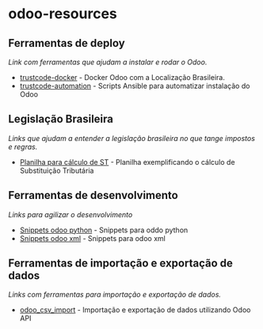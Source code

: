 # odoo-resources



## Ferramentas de deploy

*Link com ferramentas que ajudam a instalar e rodar o Odoo.*

* [trustcode-docker](https://github.com/Trust-Code/docker-odoo) - Docker Odoo com a Localização Brasileira.
* [trustcode-automation](https://github.com/Trust-Code/odoo-automation) - Scripts Ansible para automatizar instalação do Odoo


## Legislação Brasileira

*Links que ajudam a entender a legislação brasileira no que tange impostos e regras.*

* [Planilha para cálculo de ST](/Calculo%20ICMS-STOrig.xlsx) - Planilha exemplificando o cálculo de Substituição Tributária

## Ferramentas de desenvolvimento

*Links para agilizar o desenvolvimento*

* [Snippets odoo python](/odoo-python-snippets.cson) - Snippets para oddo python
* [Snippets odoo xml](/odoo-xml-snippets.cson) - Snippets para odoo xml

## Ferramentas de importação e exportação de dados

*Links com ferramentas para importação e exportação de dados.*

* [odoo_csv_import](https://github.com/Trust-Code/odoo_csv_import) - Importação e exportação de dados utilizando Odoo API
